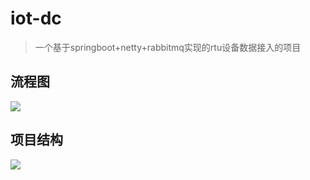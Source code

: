 # iot-dc
> 一个基于springboot+netty+rabbitmq实现的rtu设备数据接入的项目

## 流程图

![](https://image-1257148187.cos.ap-chengdu.myqcloud.com/picgo_img/20181227172837.png)

## 项目结构

![](https://image-1257148187.cos.ap-chengdu.myqcloud.com/picgo_img/20181228102814.png)
